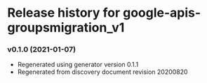 # Release history for google-apis-groupsmigration_v1

### v0.1.0 (2021-01-07)

* Regenerated using generator version 0.1.1
* Regenerated from discovery document revision 20200820

